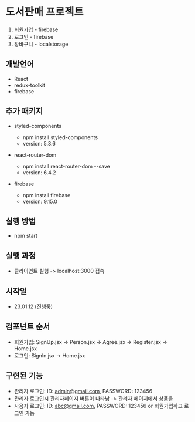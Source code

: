 # 도서판매 프로젝트
1. 회원가입 - firebase
2. 로그인 - firebase
3. 장바구니 - localstorage

## 개발언어 
- React
- redux-toolkit
- firebase

## 추가 패키지
- styled-components
    - npm install styled-components
    - version: 5.3.6

- react-router-dom
    - npm install react-router-dom --save
    - version: 6.4.2

- firebase
    - npm install firebase
    - version: 9.15.0

## 실행 방법
- npm start

## 실행 과정
- 클라이언트 실행 -> localhost:3000 접속

## 시작일
- 23.01.12 (진행중)

## 컴포넌트 순서
- 회원가입: SignUp.jsx -> Person.jsx -> Agree.jsx -> Register.jsx -> Home.jsx
- 로그인: SignIn.jsx -> Home.jsx

## 구현된 기능
- 관리자 로그인: ID: admin@gmail.com, PASSWORD: 123456
- 관리자 로그인시 관리자페이지 버튼이 나타남 -> 관리자 페이지에서 상품을 
- 사용자 로그인: ID: abc@gmail.com, PASSWORD: 123456 or 회원가입하고 로그인 가능

